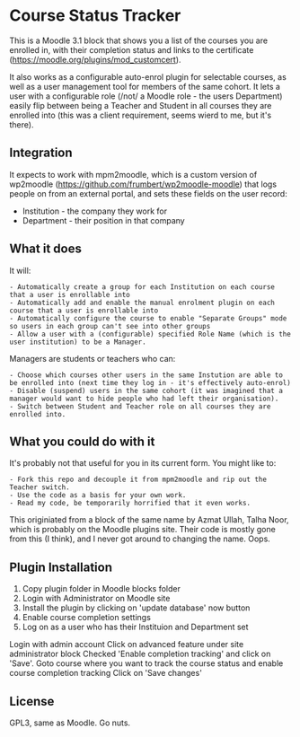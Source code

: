 # Course Status Tracker

This is a Moodle 3.1 block that shows you a list of the courses you are enrolled in, with their completion status and links to the certificate (https://moodle.org/plugins/mod_customcert).

It also works as a configurable auto-enrol plugin for selectable courses, as well as a user management tool for members of the same cohort. It lets a user with a configurable role (/not/ a Moodle role - the users Department) easily flip between being a Teacher and Student in all courses they are enrolled into (this was a client requirement, seems wierd to me, but it's there).

## Integration
It expects to work with mpm2moodle, which is a custom version of wp2moodle (https://github.com/frumbert/wp2moodle-moodle) that logs people on from an external portal, and sets these fields on the user record:

- Institution - the company they work for
- Department - their position in that company

## What it does

It will:

    - Automatically create a group for each Institution on each course that a user is enrollable into
    - Automatically add and enable the manual enrolment plugin on each course that a user is enrollable into
    - Automatically configure the course to enable "Separate Groups" mode so users in each group can't see into other groups
    - Allow a user with a (configurable) specified Role Name (which is the user institution) to be a Manager.

Managers are students or teachers who can:

    - Choose which courses other users in the same Instution are able to be enrolled into (next time they log in - it's effectively auto-enrol)
    - Disable (suspend) users in the same cohort (it was imagined that a manager would want to hide people who had left their organisation).
    - Switch between Student and Teacher role on all courses they are enrolled into.

## What you could do with it

It's probably not that useful for you in its current form. You might like to:

    - Fork this repo and decouple it from mpm2moodle and rip out the Teacher switch.
    - Use the code as a basis for your own work.
    - Read my code, be temporarily horrified that it even works.

This originiated from a block of the same name by Azmat Ullah, Talha Noor, which is probably on the Moodle plugins site. Their code is mostly gone from this (I think), and I never got around to changing the name. Oops.

## Plugin Installation

1. Copy plugin folder in Moodle blocks folder
2. Login with Administrator on Moodle site
3. Install the plugin by clicking on 'update database' now button
4. Enable course completion settings
5. Log on as a user who has their Instituion and Department set

Login with admin account
Click on advanced feature under site administrator block
Checked 'Enable completion tracking' and click on 'Save'.
Goto course where you want to track the course status and enable course completion tracking
Click on 'Save changes'

## License

GPL3, same as Moodle. Go nuts.
